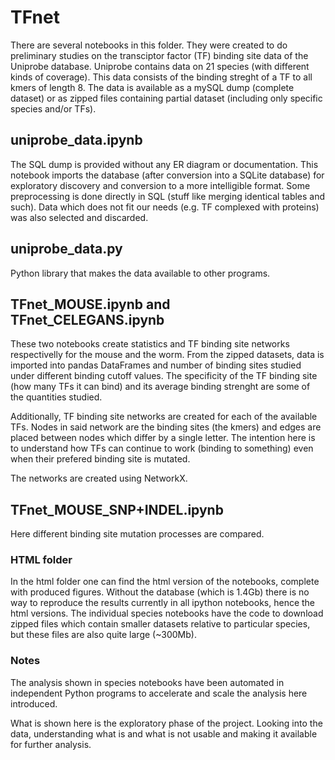 TFnet
=====

There are several notebooks in this folder. They were created to do preliminary 
studies on the transciptor factor (TF) binding site data of the Uniprobe 
database. Uniprobe contains data on 21 species (with different kinds of 
coverage). This data consists of the binding streght of a TF to all kmers of 
length 8. The data is available as a mySQL dump (complete dataset) or as zipped 
files containing partial dataset (including only specific species and/or TFs).

## uniprobe_data.ipynb

The SQL dump is provided without any ER diagram or documentation. This notebook 
imports the database (after conversion into a SQLite database) for exploratory 
discovery and conversion to a more intelligible format. Some preprocessing is 
done directly in SQL (stuff like merging identical tables and such). Data which 
does not fit our needs (e.g. TF complexed with proteins) was also selected and 
discarded.

## uniprobe_data.py

Python library that makes the data available to other programs.

## TFnet_MOUSE.ipynb and TFnet_CELEGANS.ipynb

These two notebooks create statistics and TF binding site networks respectivelly
for the mouse and the worm. From the zipped datasets, data is imported into 
pandas DataFrames and number of binding sites studied under different binding 
cutoff values. The specificity of the TF binding site (how many TFs it can bind)
and its average binding strenght are some of the quantities studied.

Additionally, TF binding site networks are created for each of the available 
TFs. Nodes in said network are the binding sites (the kmers) and edges are 
placed between nodes which differ by a single letter. The intention here is to 
understand how TFs can continue to work (binding to something) even when their 
prefered binding site is mutated.

The networks are created using NetworkX.

## TFnet_MOUSE_SNP+INDEL.ipynb

Here different binding site mutation processes are compared.

### HTML folder

In the html folder one can find the html version of the notebooks, complete 
with produced figures. Without the database (which is 1.4Gb) there is no way
to reproduce the results currently in all ipython notebooks, hence the html
versions. The individual species notebooks have the code to download zipped
files which contain smaller datasets relative to particular species, but these
files are also quite large (~300Mb).

### Notes

The analysis shown in species notebooks have been automated in independent 
Python programs to accelerate and scale the analysis here introduced.

What is shown here is the exploratory phase of the project. Looking into the 
data, understanding what is and what is not usable and making it available for 
further analysis.
